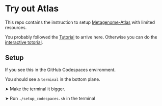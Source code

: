 # Try out Atlas

This repo contains the instruction to setup [Metagenome-Atlas](https://github.com/metagenome-atlas/atlas) with limited resources.

You probably followed the [Tutorial](https://github.com/metagenome-atlas/Tutorial) to arrive here.
Otherwise you can do the [interactive totorial](https://metagenome-atlas.shinyapps.io/TryAtlas). 

## Setup
If you see this in the GitHub Codespaces environment.

You should see a `terminal` in the bottom plane.

➤ Make the terminal it bigger. 

➤ Run  `./setup_codespaces.sh` in the terminal




<!--

[![Binder](https://mybinder.org/badge_logo.svg)](https://mybinder.org/v2/gh/metagenome-atlas/Tryitout/main)

This repo contains the instruction to setup Metagenome-Atlas with limited resources specified in the profile.
It uses a small test dataset that contain two samples with some small genomes that could be assembled and binned.

The goal is that users can install metagenome-atlas and initialize a new project. Not the whole pipeline can be executed due to the high memory usage and limited resources.  Quality control, assembly, genecatalog and binning (up to CheckM) work.



## Setup

[![CircleCI](https://circleci.com/gh/circleci/circleci-docs.svg?style=svg)](https://circleci.com/gh/metagenome-atlas/Tryitout)


Run the setup.sh script

## Usage

```
mamba install metagenome-atlas
```

-->
